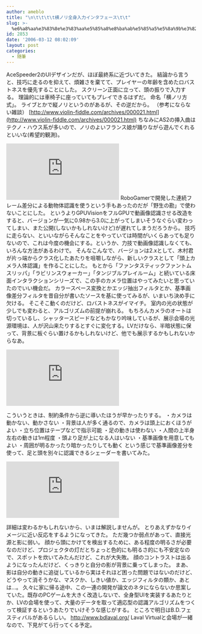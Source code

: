 ```yaml
---
author: ameblo
title: "\n\t\t\t\t横ノリ全身入力インタフェース\t\t"
slug: >-
  %e6%a8%aa%e3%83%8e%e3%83%aa%e5%85%a8%e8%ba%ab%e5%85%a5%e5%8a%9b%e3%82%a4%e3%83%b3%e3%82%bf%e3%83%95%e3%82%a7%e3%83%bc%e3%82%b9
id: 2853
date: '2006-03-12 08:02:09'
layout: post
categories:
  - 随筆
---
```


AceSpeeder2のUIデザインだが、ほぼ最終系に近づいてきた。 結論から言うと、技巧に走るのを抑えて、煩雑さを棄てて、プレイヤーの年齢を含めたロバストネスを優先することにした。 スクリーン正面に立って、頭の振りで入力する。 理論的には車椅子に座っていてもプレイできるはずだ。 命名「横ノリ方式」。 ライブとかで縦ノリというのがあるが、その逆だから。 （参考にならない雑談） [http://www.violin-fiddle.com/archives/000021.html](http://www.violin-fiddle.com/archives/000021.html) ちなみにAS2の挿入曲はテクノ・ハウス系が多いので、ノリのよいフランス娘が踊りながら遊んでくれるといいな(希望的観測)。

[![](http://akihiko.shirai.as/modules/bwiki/index.php?plugin=ref&page=Blog%2F2006-03-11&src=scrennshot0.JPG)](http://akihiko.shirai.as/modules/bwiki/index.php?plugin=ref&page=Blog%2F2006-03-11&src=scrennshot0.JPG) RoboGamerで開発した連続フレーム差分による動物体認識を使うという手もあったのだが「野生の勘」で使わないことにした。 というよりGPUVisionをフルGPUで動画像認識させる改造をすると、バージョンが一気に0.98から3.0に上がってしまいそうなぐらい変わってしまい、また公開(しないかもしれないけど)が遅れてしまうだろうから。 技巧に走らない、といいながらそんなことをやっていては時間がいくらあっても足りないので、これは今度の機会にする。というか、力技で動画像認識しなくても、いろんな方法があるわけで。 そんなこんなで、バージョンは2.xとして、木村君が片っ端からクラス化したあたりを咀嚼しながら、新しいクラスとして「頭上カメラ人体認識」を作ることにした。 もとから「ファンタスティックファントムスリッパ」「ラビリンスウォーカー」「タンジブルプレイルーム」と続いている床面インタラクションシリーズで、この手のカメラ位置はやってみたいと思っていたのでいい機会だ。 カラースペース変換とかエッジ抽出フィルタとか、基準画像差分フィルタを昔自分が書いたソースを基に使ってみるが、いまいち決め手に欠ける。 そこそこ動くのだけど、ロバストネスがイマイチ。 室内の光の状態が少しでも変わると、アルゴリズムの前提が崩れる。 もちろんカメラのオートは切っているし、シャッタースピードなどもかなり吟味しているが、展示会場の光源環境は、人が沢山来たりするとすぐに変化する。LVだけなら、半暗状態に保って、背景に板ぐらい置けるかもしれないけど、他でも展示するかもしれないからなあ。

[![](http://akihiko.shirai.as/modules/bwiki/index.php?plugin=ref&page=Blog%2F2006-03-11&src=scrennshot0.JPG)](http://akihiko.shirai.as/modules/bwiki/index.php?plugin=ref&page=Blog%2F2006-03-11&src=scrennshot0.JPG)

こういうときは、制約条件から逆に導いたほうが早かったりする。 ・カメラは動かない、動かさない ・背景は人が多く通るので、カメラは頭上におくほうがよい ・立ち位置はテープなどで指示可能 ・足の動きは使わない ・人間の上半身左右の動きは1m程度 ・頭より足が上になる人はいない ・基準画像を用意してもよい ・周囲が明るかったり暗かったりしても動く という感じで基準画像差分を使って、足と頭を別々に認識できるシェーダーを書いてみた。

[![](http://akihiko.shirai.as/modules/bwiki/index.php?plugin=ref&page=Blog%2F2006-03-11&src=scrennshot1.JPG)](http://akihiko.shirai.as/modules/bwiki/index.php?plugin=ref&page=Blog%2F2006-03-11&src=scrennshot1.JPG)

詳細は変わるかもしれないから、いまは解説しませんが。 とりあえずかなりイメージに近い反応をするようになってきた。 ただ幾つか弱点があって、直接光源と影に弱い。 顔から頭にかけてを検出するために、ある程度の明るさが必要なのだけど、プロジェクタの灯だとちょっと色的にも明るさ的にも不安定なので、スポットを炊いてみたんだけど、これが大失敗。 顔のコントラストは出るようになったんだけど、くっきりと自分の影が背景に乗ってしまった。 まあ、影は自分の動きに追従しているから実はそれほど困った問題ではないのだけど、どうやって消そうかな、マスクか、しきい値か、エッジフィルタの類か、あとは…。 久々に家に帰る途中、この一連の開発が論文のネタにならないか思案していた。既存のPCゲームを大きく改造しないで、全身型UIを実装するあたりとか、LVの会場を使って、大量のデータを取って適応型の認識アルゴリズムをつくって検証するというあたりでいけそうな感じがする。 ところで明日はB.D.フェスティバルがあるらしい。 http://www.bdlaval.org/ Laval Virtualと会場が一緒なので、下見がてら行ってくる予定。